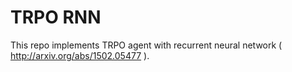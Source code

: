 # TRPO RNN

This repo implements TRPO agent with recurrent neural network ( http://arxiv.org/abs/1502.05477 ).

